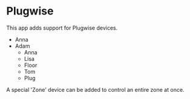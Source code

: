 # Plugwise

This app adds support for Plugwise devices.

* Anna
* Adam
	* Anna
	* Lisa
	* Floor
	* Tom
	* Plug

A special 'Zone' device can be added to control an entire zone at once.